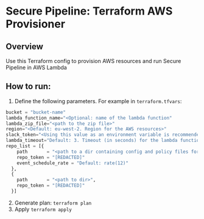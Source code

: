 # Secure Pipeline: Terraform AWS Provisioner

## Overview
Use this Terraform config to provision AWS resources and run Secure Pipeline in AWS Lambda 

## How to run:

1. Define the following parameters. For example in `terraform.tfvars`:
```terraform
bucket = "bucket-name"
lambda_function_name="<Optional: name of the lambda function"
lambda_zip_file="<path to the zip file>"
region="<Default: eu-west-2. Region for the AWS resources>"
slack_token="<Using this value as an environment variable is recommended (i.e. TF_VAR_slack_token=<token>)"
lambda_timeout="Default: 3. Timeout (in seconds) for the lambda function."
repo_list = [{
    path       = "<path to a dir containing config and policy files for a repository>",
    repo_token = "[REDACTED]"
    event_schedule_rate = "Default: rate(12)"
  },
  {
    path       = "<path to dir>",
    repo_token = "[REDACTED]"
  }]
```
2. Generate plan: `terraform plan`
3. Apply `terraform apply`